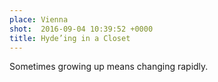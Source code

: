 ```yaml
---
place: Vienna
shot:  2016-09-04 10:39:52 +0000
title: Hyde’ing in a Closet
---
```


Sometimes growing up means changing rapidly.
